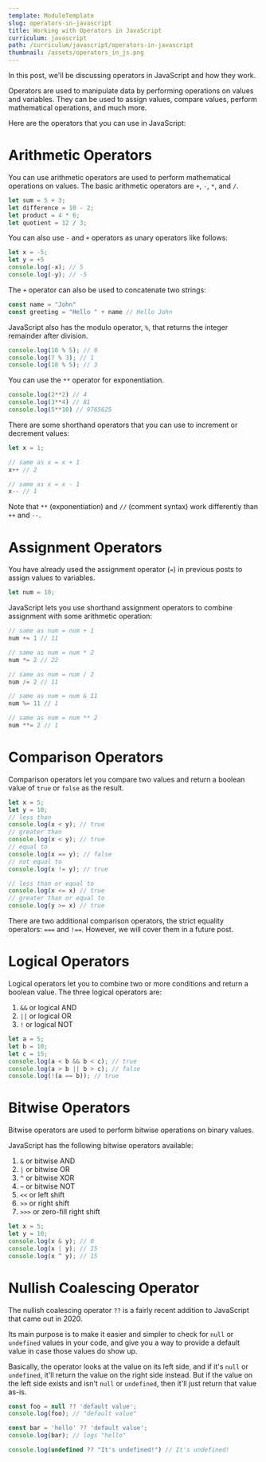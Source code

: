 ```yaml
---
template: ModuleTemplate
slug: operators-in-javascript
title: Working with Operators in JavaScript
curriculum: javascript
path: /curriculum/javascript/operators-in-javascript
thumbnail: /assets/operators_in_js.png
---
```


In this post, we'll be discussing operators in JavaScript and how they work.

Operators are used to manipulate data by performing operations on values and variables.
They can be used to assign values, compare values, perform mathematical operations, and much more.

Here are the operators that you can use in JavaScript:

# Arithmetic Operators

You can use arithmetic operators are used to perform mathematical operations on values.
The basic arithmetic operators are `+`, `-`, `*`, and `/`.

```js
let sum = 5 + 3;
let difference = 10 - 2;
let product = 4 * 6;
let quotient = 12 / 3;
```

You can also use `-` and `+` operators as unary operators like follows:

```js
let x = -5;
let y = +5
console.log(-x); // 5
console.log(-y); // -5
```

The `+` operator can also be used to concatenate two strings:

```js
const name = "John"
const greeting = "Hello " + name // Hello John
```

JavaScript also has the modulo operator, `%`, that returns the integer remainder after division.

```js
console.log(10 % 5); // 0
console.log(7 % 3); // 1
console.log(18 % 5); // 3
```

You can use the `**` operator for exponentiation.

```js
console.log(2**2) // 4
console.log(3**4) // 81
console.log(5**10) // 9765625
```

There are some shorthand operators that you can use to increment or decrement values:

```js
let x = 1;

// same as x = x + 1
x++ // 2

// same as x = x - 1
x-- // 1
```

Note that `**` (exponentiation) and `//` (comment syntax) work differently than `++` and `--`.

# Assignment Operators

You have already used the assignment operator (`=`) in previous posts to assign values to variables.

```js
let num = 10;
```

JavaScript lets you use shorthand assignment operators to combine assignment with some arithmetic operation:

```js
// same as num = num + 1
num += 1 // 11

// same as num = num * 2
num *= 2 // 22

// same as num = num / 2
num /= 2 // 11

// same as num = num & 11
num %= 11 // 1

// same as num = num ** 2
num **= 2 // 1
```

# Comparison Operators

Comparison operators let you compare two values and return a boolean value of `true` or `false` as the result.

```javascript
let x = 5;
let y = 10;
// less than
console.log(x < y); // true
// greater than
console.log(x < y); // true
// equal to
console.log(x == y); // false
// not equal to
console.log(x != y); // true

// less than or equal to
console.log(x <= x) // true
// greater than or equal to
console.log(y >= x) // true
```

There are two additional comparison operators, the strict equality operators: `===` and `!==`.
However, we will cover them in a future post.

# Logical Operators

Logical operators let you to combine two or more conditions and return a boolean value.
The three logical operators are:
1. `&&` or logical AND
2. `||` or logical OR
3. `!` or logical NOT

```js
let a = 5;
let b = 10;
let c = 15;
console.log(a < b && b < c); // true
console.log(a > b || b > c); // false
console.log(!(a == b)); // true
```

# Bitwise Operators

Bitwise operators are used to perform bitwise operations on binary values.

JavaScript has the following bitwise operators available:
1. `&` or bitwise AND
2. `|` or bitwise OR
3. `^` or bitwise XOR
4. `~` or bitwise NOT
5. `<<` or left shift
6. `>>` or right shift
7. `>>>` or zero-fill right shift

```js
let x = 5;
let y = 10;
console.log(x & y); // 0
console.log(x | y); // 15
console.log(x ^ y); // 15
```

# Nullish Coalescing Operator

The nullish coalescing operator `??` is a fairly recent addition to JavaScript that came out in 2020.

Its main purpose is to make it easier and simpler to check for `null` or `undefined` values in your code, and give you a way to provide a default value in case those values do show up.

Basically, the operator looks at the value on its left side, and if it's `null` or `undefined`, it'll return the value on the right side instead. But if the value on the left side exists and isn't `null` or `undefined`, then it'll just return that value as-is.

```js
const foo = null ?? 'default value';
console.log(foo); // "default value"

const bar = 'hello' ?? 'default value';
console.log(bar); // logs "hello"

console.log(undefined ?? "It's undefined!") // It's undefined!
```
